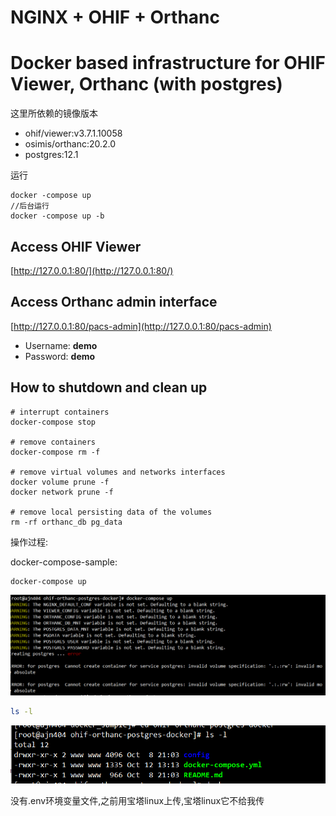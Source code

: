 # NGINX + OHIF + Orthanc

Docker based infrastructure for OHIF Viewer, Orthanc (with postgres)
=======

这里所依赖的镜像版本
- ohif/viewer:v3.7.1.10058
- osimis/orthanc:20.2.0
- postgres:12.1

运行

```
docker -compose up
//后台运行
docker -compose up -b
```



## Access OHIF Viewer
 [http://127.0.0.1:80/](http://127.0.0.1:80/)

## Access Orthanc admin interface

 [http://127.0.0.1:80/pacs-admin](http://127.0.0.1:80/pacs-admin)

- Username: **demo**
- Password: **demo**

## How to shutdown and clean up

```
# interrupt containers
docker-compose stop 

# remove containers
docker-compose rm -f

# remove virtual volumes and networks interfaces
docker volume prune -f
docker network prune -f

# remove local persisting data of the volumes
rm -rf orthanc_db pg_data
```

操作过程:

docker-compose-sample:

```bash
docker-compose up
```

![image-20201012140013994](README.assets/image-20201012140013994.png)

```bash
ls -l
```

![image-20201012140039978](README.assets/image-20201012140039978.png)

没有.env环境变量文件,之前用宝塔linux上传,宝塔linux它不给我传